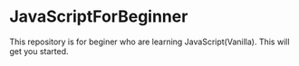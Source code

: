 # JavaScriptForBeginner
 This repository is for beginer who are learning JavaScript(Vanilla). This will get you started.
